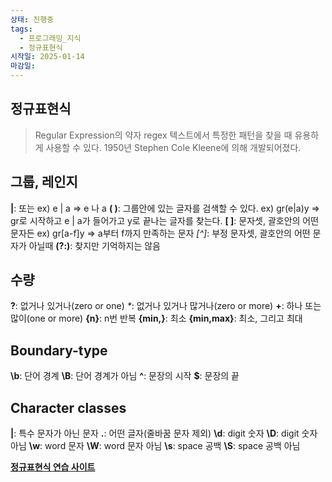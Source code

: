 ```yaml
---
상태: 진행중
tags:
  - 프로그래밍_지식
  - 정규표현식
시작일: 2025-01-14
마감일:
---
```


## 정규표현식
> Regular Expression의 약자 regex
>텍스트에서 특정한 패턴을 찾을 때 유용하게 사용할 수 있다.
>1950년 Stephen Cole Kleene에 의해 개발되어졌다.

## 그룹, 레인지
**|**: 또는
	ex) e | a   => e 나 a
**( )**: 그룹안에 있는 글자를 검색할 수 있다.
	ex) gr(e|a)y => gr로 시작하고 e | a가 들어가고 y로 끝나는 글자를 찾는다.
**[ ]**: 문자셋, 괄호안의 어떤 문자든
	ex) gr[a-f]y => a부터 f까지 만족하는 문자
_[^]_: 부정 문자셋, 괄호안의 어떤 문자가 아닐때
**(?:)**: 찾지만 기억하지는 않음

## 수량
**?**: 없거나 있거나(zero or one)
_*_: 없거나 있거나 많거나(zero or more)
**+**: 하나 또는 많이(one or more)
**{n}**: n번 반복
**{min,}**: 최소
**{min,max}**: 최소, 그리고 최대

## Boundary-type
**\b**: 단어 경계
**\B**: 단어 경계가 아님
**^**: 문장의 시작
**$**: 문장의 끝

## Character classes
**|**: 특수 문자가 아닌 문자
**.**: 어떤 글자(줄바꿈 문자 제외)
**\d**: digit 숫자
**\D**: digit 숫자 아님
**\w**: word 문자
**\W**: word 문자 아님
**\s**: space 공백
**\S**: space 공백 아님

**[정규표현식 연습 사이트](https://regexr.com/3952i)**
